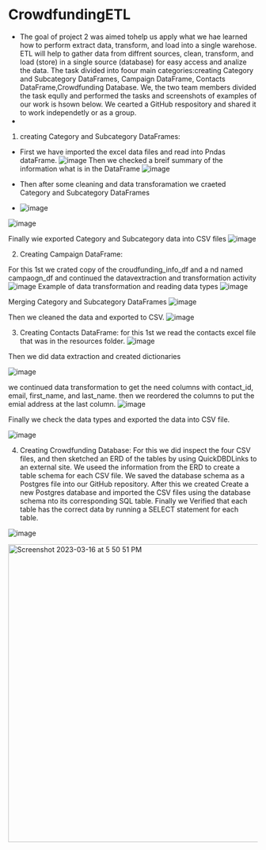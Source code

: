 # CrowdfundingETL
* The goal of project 2 was aimed tohelp us apply what we hae learned how to perform extract data, transform, and load into a single warehose. ETL will help to gather data from diffrent sources, clean, transform, and load (store) in a single source (database) for easy access and analize the data. The task divided into foour main categories:creating Category and Subcategory DataFrames, Campaign DataFrame, Contacts DataFrame,Crowdfunding Database. We, the two team members divided the task eqully and performed the tasks and screenshots of examples of our work is hsown below. We cearted a GitHub respository and shared it to work independetly or as a group.
* 
1. creating Category and Subcategory DataFrames:

* First we have imported the excel data files and read into Pndas dataFrame.
![image](https://user-images.githubusercontent.com/117956888/225741748-4cbbd612-0dac-4f21-8058-287a9e32b7f0.png)
Then we checked a breif summary of the information  what is in the DataFrame 
![image](https://user-images.githubusercontent.com/117956888/225742098-18e4839a-d726-41cd-bce7-5221861bdd8d.png)

* Then after some cleaning and data transforamation we craeted Category and Subcategory DataFrames
* ![image](https://user-images.githubusercontent.com/117956888/225742710-1815e4da-5c56-4860-8bf3-45c23c43d24f.png)

![image](https://user-images.githubusercontent.com/117956888/225742924-8ae3305a-bcea-4cef-b933-9e885aeaee5d.png)

Finally wie exported Category and Subcategory data into CSV files
![image](https://user-images.githubusercontent.com/117956888/225743781-cc9cd661-4fa7-4012-b1d7-e3e0b9a89bf3.png)

2. Creating Campaign DataFrame:

For this 1st we crated copy of the croudfunding_info_df and a nd named campaogn_df and continued the datavextraction and transformation activity
![image](https://user-images.githubusercontent.com/117956888/225744472-6ddd3843-0d4d-4697-9c6e-11dde991ecf6.png)
Example of data transformation and reading data types
![image](https://user-images.githubusercontent.com/117956888/225744727-5448fcbd-127d-4f9d-945d-67f8d408d384.png)

Merging Category and Subcategory DataFrames
![image](https://user-images.githubusercontent.com/117956888/225745137-947a6127-98b3-4922-baf1-bfe614e8ddf2.png)

Then we cleaned the data and exported to CSV.
![image](https://user-images.githubusercontent.com/117956888/225745415-acd31d76-8907-4cdc-b585-9b377b95bf78.png)

3. Creating Contacts DataFrame: for this  1st we read the contacts  excel file that  was in the resources folder.
![image](https://user-images.githubusercontent.com/117956888/225745818-cc9fa9dc-736a-4a9a-b9dc-34d5e0793679.png)

Then we did data extraction and created dictionaries

![image](https://user-images.githubusercontent.com/117956888/225746119-2d236cc9-e11a-456b-b16e-706800cc54bc.png)

we continued data transformation to get the need columns with contact_id,	email,	first_name, and	last_name. then we reordered the columns to put the emial address at the last column.
![image](https://user-images.githubusercontent.com/117956888/225747129-f047f1dc-c096-485d-ab9c-e55fa72dc87d.png)

Finally we check the data types and exported the data into CSV file.

![image](https://user-images.githubusercontent.com/117956888/225747292-3853aad0-56f9-440d-ae2f-c9956d417d32.png)

4. Creating Crowdfunding Database:
For this  we did inspect the four CSV files, and then sketched an ERD of the tables by using QuickDBDLinks to an external site. We useed the information from the ERD to create a table schema for each CSV file. We saved the database schema as a Postgres file into our GitHub repository. After this we created Create a new Postgres database and imported the CSV files using the database schema nto its corresponding SQL table.
Finally we Verified that each table has the correct data by running a SELECT statement for each table.

![image](https://user-images.githubusercontent.com/117956888/225748817-5fcd0f94-d9cb-4e26-99e7-fc4cd3bf99f9.png)


<img width="600" alt="Screenshot 2023-03-16 at 5 50 51 PM" src="https://user-images.githubusercontent.com/112666732/225783815-3fc07fb4-ad7b-4cf5-8020-3e55d34c2465.png">




